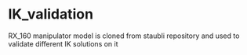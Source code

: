 # IK_validation

RX_160 manipulator model is cloned from staubli repository and used to validate different IK solutions on it
